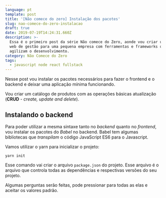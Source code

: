 ```yaml
---
language: pt
template: post
title: '[Não comece do zero] Instalação dos pacotes'
slug: nao-comece-do-zero-instalacao
draft: true
date: 2019-07-19T14:24:31.660Z
description: >-
  Essa é o primeiro post da série Não comece do Zero, aonde vou criar um sistema
  web de gestão para uma pequena empresa com ferramentas e frameworks que
  agilizam o desenvolvimento.
category: Não Comece do Zero
tags:
  - javascript node react fullstack
---
```

Nesse post vou instalar os pacotes necessários para fazer o frontend e o backend e deixar uma aplicação mínima funcionando.

Vou criar um catálogo de produtos com as operações básicas atualização (**CRUD** - *create, update and delete*).

## Instalando o backend

Para poder utilizar a mesma sintaxe tanto no *backend* quanto no *frontend*, vou instalar os pacotes do *Babel* no backend. Babel tem algumas bibliotecas que *transpilam* o código JavaScript ES6 para o Javascript.

Vamos utilizar o yarn para inicializar o projeto:

```
yarn init
```

Esse comando vai criar o arquivo `package.json` do projeto. Esse arquivo é o arquivo que controla todas as dependências e respectivas versões do seu projeto.

Algumas perguntas serão feitas, pode pressionar <Enter> para todas as elas e aceitar os valores padrão.






